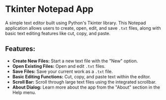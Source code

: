  # Tkinter Notepad App

A simple text editor built using Python's Tkinter library. This Notepad application allows users to create, open, edit, and save `.txt` files, along with basic text editing features like cut, copy, and paste.

## Features:
- **Create New Files:** Start a new text file with the "New" option.
- **Open Existing Files:** Open and edit `.txt` files.
- **Save Files:** Save your current work as a `.txt` file.
- **Basic Editing Functions:** Cut, copy, and paste text within the editor.
- **Scroll Bar:** Scroll through large text files using the integrated scrollbar.
- **About Dialog:** Learn more about the app from the "About" section in the Help menu.

